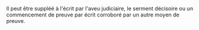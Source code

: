 Il peut être suppléé à l'écrit par l'aveu judiciaire, le serment décisoire ou un commencement de preuve par écrit corroboré par un autre moyen de preuve.  
